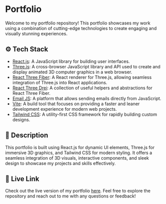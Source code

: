 # Portfolio

Welcome to my portfolio repository! This portfolio showcases my work using a combination of cutting-edge technologies to create engaging and visually stunning experiences.

## ⚙️ Tech Stack

- [React.js](https://reactjs.org/): A JavaScript library for building user interfaces.
- [Three.js](https://threejs.org/): A cross-browser JavaScript library and API used to create and display animated 3D computer graphics in a web browser.
- [React Three Fiber](https://github.com/pmndrs/react-three-fiber): A React renderer for Three.js, allowing seamless integration of Three.js into React applications.
- [React Three Drei](https://github.com/pmndrs/drei): A collection of useful helpers and abstractions for React Three Fiber.
- [Email JS](https://www.emailjs.com/): A platform that allows sending emails directly from JavaScript.
- [Vite](https://vitejs.dev/): A build tool that focuses on providing a faster and leaner development experience for modern web projects.
- [Tailwind CSS](https://tailwindcss.com/): A utility-first CSS framework for rapidly building custom designs.

## 🚀 Description

This portfolio is built using React.js for dynamic UI elements, Three.js for immersive 3D graphics, and Tailwind CSS for modern styling. It offers a seamless integration of 3D visuals, interactive components, and sleek design to showcase my projects and skills effectively.

## 🔗 Live Link

Check out the live version of my portfolio [here](https://razan-tuhaimer-portfolio.onrender.com/). Feel free to explore the repository and reach out to me with any questions or feedback!


